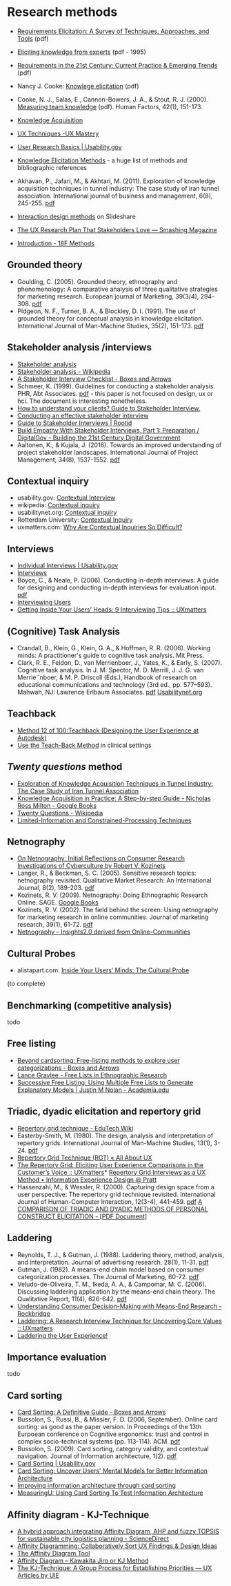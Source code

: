 
# Research methods



* [Requirements Elicitation: A Survey of Techniques, Approaches, and Tools](https://web.eecs.umich.edu/~weimerw/481/readings/requirements.pdf) (pdf)
* [Eliciting knowledge from experts](https://s3.amazonaws.com/academia.edu.documents/30771729/El_Know_from_Exp_OBHD.pdf?AWSAccessKeyId=AKIAIWOWYYGZ2Y53UL3A&Expires=1545141099&Signature=uFA%2FMnHfK%2B3xYOxVBGF5a6JY2OI%3D&response-content-disposition=inline%3B%20filename%3DEliciting_knowledge_from_experts_A_metho.pdf) (pdf - 1995)

* [Requirements in the 21st Century: Current Practice & Emerging Trends](http://citeseerx.ist.psu.edu/viewdoc/download?doi=10.1.1.407.6572&rep=rep1&type=pdf) (pdf)
* Nancy J. Cooke: [Knowlege elicitation](http://cerici.org/media&pubs/documents/docs/Durso%20chapter%20on%20KE.pdf) (pdf)
* Cooke, N. J., Salas, E., Cannon-Bowers, J. A., & Stout, R. J. (2000). [Measuring team knowledge](http://citeseerx.ist.psu.edu/viewdoc/download?doi=10.1.1.87.3204&rep=rep1&type=pdf) (pdf). Human Factors, 42(1), 151-173.
* [Knowledge Acquisition](http://www.epistemics.co.uk/Notes/63-0-0.htm)
* [UX Techniques -UX Mastery](http://uxmastery.com/resources/techniques/)
* [User Research Basics | Usability.gov](https://www.usability.gov/what-and-why/user-research.html)
* [Knowledge Elicitation Methods](http://web.cs.wpi.edu/~jburge/thesis/kematrix.html) - a huge list of methods and bibliographic references
* Akhavan, P., Jafari, M., & Akhtari, M. (2011). Exploration of knowledge acquisition techniques in tunnel industry: The case study of iran tunnel association. International journal of business and management, 6(8), 245-255. [pdf](https://pdfs.semanticscholar.org/bb71/ffb392db112be0376656cf18c789483cbbab.pdf)
* [Interaction design methods](https://www.slideshare.net/tmo/interaction-design-methods) on Slideshare
* [The UX Research Plan That Stakeholders Love — Smashing Magazine](https://www.smashingmagazine.com/2012/01/ux-research-plan-stakeholders-love/)
* [Introduction - 18F Methods](https://methods.18f.gov/)



## Grounded theory

* Goulding, C. (2005). Grounded theory, ethnography and phenomenology: A comparative analysis of three qualitative strategies for marketing research. European journal of Marketing, 39(3/4), 294-308. [pdf](https://pdfs.semanticscholar.org/12e0/5bbcec065e7b34482dcf0344998fe062ace0.pdf)
* Pidgeon, N. F., Turner, B. A., & Blockley, D. I. (1991). The use of grounded theory for conceptual analysis in knowledge elicitation. International Journal of Man-Machine Studies, 35(2), 151-173.  [pdf](https://www.researchgate.net/profile/David_Blockley/publication/223800557_The_use_of_Grounded_theory_for_conceptual_analysis_in_knowledge_elicitation/links/54aac71e0cf2ce2df668bacf.pdf)



## Stakeholder analysis /interviews

* [Stakeholder analysis](https://www.pmi.org/learning/library/stakeholder-analysis-pivotal-practice-projects-8905)
* [Stakeholder analysis - Wikipedia](https://en.wikipedia.org/wiki/Stakeholder_analysis)
* [A Stakeholder Interview Checklist - Boxes and Arrows](http://boxesandarrows.com/a-stakeholder-interview-checklist/)
* Schmeer, K. (1999). Guidelines for conducting a stakeholder analysis. PHR, Abt Associates. [pdf](https://www.who.int/management/partnerships/overall/GuidelinesConductingStakeholderAnalysis.pdf) - this paper is not focused on design, ux or hci. The document is interesting nonetheless.
* [How to understand your clients? Guide to Stakeholder Interview.](https://uxplanet.org/talebook-method-001-stakeholder-interview-63eebe4ca12a)
* [Conducting an effective stakeholder interview](https://www.userfocus.co.uk/articles/conducting-an-effective-stakeholder-interview.html)
* [Guide to Stakeholder Interviews | Rootid](https://rootid.com/think/tips-conducting-stakeholder-interviews)
* [Build Empathy With Stakeholder Interviews, Part 1: Preparation / DigitalGov - Building the 21st Century Digital Government](https://digital.gov/2016/07/01/build-empathy-with-stakeholder-interviews-part-1-preparation/)
* Aaltonen, K., & Kujala, J. (2016). Towards an improved understanding of project stakeholder landscapes. International Journal of Project Management, 34(8), 1537-1552. [pdf](https://fenix.tecnico.ulisboa.pt/downloadFile/1689468335568418/1%20Monday%20(2)%20Towards%20an%20improved%20understanding%20of%20project%20stakeholder%20landscapes%20www.elsevier.com:locate:ijproman.pdf)

## Contextual inquiry

* usability.gov: [Contextual Interview](http://www.usability.gov/how-to-and-tools/methods/contextual-interview.html#PAGE_2)
* wikipedia: [Contextual inquiry](http://en.wikipedia.org/wiki/Contextual_inquiry)
* usabilitynet.org: [Contextual inquiry](http://www.usabilitynet.org/tools/contextualinquiry.htm)
* Rotterdam University: [Contextual Inquiry](http://project.cmd.hro.nl/cmi/hci/toolkit/card.php?recordid=63)
* uxmatters.com: [Why Are Contextual Inquiries So Difficult?](http://www.uxmatters.com/mt/archives/2012/06/why-are-contextual-inquiries-so-difficult.php)


## Interviews

* [Individual Interviews | Usability.gov](https://www.usability.gov/how-to-and-tools/methods/individual-interviews.html)
* [Interviews](https://hci.ilikecake.ie/req_interviews.htm)
* Boyce, C., & Neale, P. (2006). Conducting in-depth interviews: A guide for designing and conducting in-depth interviews for evaluation input. [pdf](https://dmeforpeace.org/sites/default/files/Boyce_In%20Depth%20Interviews.pdf) 
* [Interviewing Users](https://www.nngroup.com/articles/interviewing-users/)
* [Getting Inside Your Users’ Heads: 9 Interviewing Tips :: UXmatters](https://www.uxmatters.com/mt/archives/2014/09/getting-inside-your-users-heads-9-interviewing-tips.php)


## (Cognitive) Task Analysis

* Crandall, B., Klein, G., Klein, G. A., & Hoffman, R. R. (2006). Working minds: A practitioner's guide to cognitive task analysis. Mit Press.
* Clark, R. E., Feldon, D., van Merrienboer, J., Yates, K., & Early, S. (2007). Cognitive task analysis. In J. M.
Spector, M. D. Merrill, J. J. G. van Merrie¨nboer, & M. P. Driscoll (Eds.), Handbook of research on educational
communications and technology (3rd ed., pp. 577–593). Mahwah, NJ: Lawrence Erlbaum Associates. [pdf](http://www.learnlab.org/research/wiki/images/0/0b/Clarketal2007-CTAchapter.pdf)
[Usabilitynet.org](http://www.usabilitynet.org/tools/taskanalysis.htm)


## Teachback

* [Method 12 of 100:Teachback (Designing the User Experience at Autodesk)](https://dux.typepad.com/dux/2011/05/method-12-of-100teachback.html)
* [Use the Teach-Back Method](https://www.ahrq.gov/professionals/quality-patient-safety/quality-resources/tools/literacy-toolkit/healthlittoolkit2-tool5.html) in clinical settings


## *Twenty questions* method

* [Exploration of Knowledge Acquisition Techniques in Tunnel Industry:
The Case Study of Iran Tunnel Association](http://www.ccsenet.org/journal/index.php/ijbm/article/viewFile/8901/8165)
* [Knowledge Acquisition in Practice: A Step-by-step Guide - Nicholas Ross Milton - Google Books](https://books.google.it/books?id=wHf67vdK-QUC&pg=PA130&lpg=PA130&dq=twenty-questions+technique&source=bl&ots=udfNcTr0T0&sig=sMoz7tWRlAy0b1_aXe9KsCnOjdE&hl=it&sa=X&ved=2ahUKEwiZmKb93qnfAhVKaBoKHfVACFwQ6AEwBHoECAUQAQ#v=onepage&q=twenty-questions%20technique&f=false)
* [Twenty Questions - Wikipedia](https://en.wikipedia.org/wiki/Twenty_Questions#References)
* [Limited-Information and Constrained-Processing Techniques](http://epistemics.co.uk/Notes/186-0-0.htm)


## Netnography

* [On Netnography: Initial Reflections on Consumer Research Investigations of Cyberculture by Robert V. Kozinets](http://www.acrwebsite.org/search/view-conference-proceedings.aspx?Id=8180)
* Langer, R., & Beckman, S. C. (2005). Sensitive research topics: netnography revisited. Qualitative Market Research: An International Journal, 8(2), 189-203.  [pdf](https://www.researchgate.net/profile/Suzanne_Beckmann/publication/233742156_Sensitive_research_topics_Netnography_revisited/links/02e7e521f308bc9f2b000000.pdf)
* Kozinets, R. V. (2009). Netnography: Doing Ethnographic Research Online. SAGE. [Google Books](https://books.google.it/books?hl=it&lr=&id=8jRdBAAAQBAJ&oi=fnd&pg=PP1&ots=N2dou3XBlP&sig=4T8eIbaU0Y3SvY_jMlA0mF5DaSo&redir_esc=y#v=onepage&q&f=false)
* Kozinets, R. V. (2002). The field behind the screen: Using netnography for marketing research in online communities. Journal of marketing research, 39(1), 61-72. [pdf](http://www.dipee.info/pdf/OnlineResearch/1.pdf)
* [Netnography - Insights2.0 derived from Online-Communities](https://www.slideshare.net/netnoblography/netnography-insights20-derived-from-onlinecommunities)


## Cultural Probes

* alistapart.com: [Inside Your Users’ Minds: The Cultural Probe](http://alistapart.com/article/culturalprobe)

(to complete)

## Benchmarking (competitive analysis)

todo

## Free listing

* [Beyond cardsorting: Free-listing methods to explore user categorizations - Boxes and Arrows](http://boxesandarrows.com/beyond-cardsorting-free-listing-methods-to-explore-user-categorizations/)
* [Lance Gravlee - Free Lists in Ethnographic Research](http://www.gravlee.org/ang6930/freelists.htm)
* [Successive Free Listing: Using Multiple Free Lists to Generate Explanatory Models | Justin M Nolan - Academia.edu](https://www.academia.edu/379283/Successive_Free_Listing_Using_Multiple_Free_Lists_to_Generate_Explanatory_Models)



## Triadic, dyadic elicitation and repertory grid



* [Repertory grid technique - EduTech Wiki](http://edutechwiki.unige.ch/en/Repertory_grid_technique) 
* Easterby-Smith, M. (1980). The design, analysis and interpretation of repertory grids. International Journal of Man-Machine Studies, 13(1), 3-24.  [pdf](https://s3.amazonaws.com/academia.edu.documents/41598419/The_design_analysis_and_interpretation_o20160126-20741-luvc4w.pdf?AWSAccessKeyId=AKIAIWOWYYGZ2Y53UL3A&Expires=1545156776&Signature=R5V2g%2F79k%2B%2FV3U4jO2GVEA7%2FJI8%3D&response-content-disposition=inline%3B%20filename%3DThe_design_analysis_and_interpretation_o.pdf) 
* [Repertory Grid Technique (RGT) « All About UX](https://www.allaboutux.org/repertory-grid-technique-rgt) 
* [The Repertory Grid: Eliciting User Experience Comparisons in the Customer’s Voice :: UXmatters](https://www.uxmatters.com/mt/archives/2007/12/the-repertory-grid-eliciting-user-experience-comparisons-in-the-customers-voice.php)* [Repertory Grid Interviews as a UX Method • Information Experience Design @ Pratt](http://ixd.prattsi.org/2015/03/repertory-grid-interviews-as-a-ux-method/) 
* Hassenzahl, M., & Wessler, R. (2000). Capturing design space from a user perspective: The repertory grid technique revisited. International Journal of Human-Computer Interaction, 12(3-4), 441-459. [pdf](https://pdfs.semanticscholar.org/0f76/0ee15693c523811a9f321b247dd4f53aff7f.pdf) 
[A COMPARISON OF TRIADIC AND DYADIC METHODS OF PERSONAL CONSTRUCT ELICITATION - [PDF Document]](https://vdocuments.mx/a-comparison-of-triadic-and-dyadic-methods-of-personal-construct-elicitation.html) 


## Laddering

* Reynolds, T. J., & Gutman, J. (1988). Laddering theory, method, analysis, and interpretation. Journal of advertising research, 28(1), 11-31. [pdf](https://is.muni.cz/el/1456/jaro2013/MPH_MVPS/39278324/LadderingTheoy_original.pdf)
* Gutman, J. (1982). A means-end chain model based on consumer categorization processes. The Journal of Marketing, 60-72. [pdf](https://journals.sagepub.com/doi/full/10.1177/002224298204600207)
* Veludo-de-Oliveira, T. M., Ikeda, A. A., & Campomar, M. C. (2006). Discussing laddering application by the means-end chain theory. The Qualitative Report, 11(4), 626-642. [pdf](https://nsuworks.nova.edu/cgi/viewcontent.cgi?article=1651&context=tqr/)
* [Understanding Consumer Decision-Making with Means-End Research - Rockbridge](https://rockresearch.com/understanding-consumer-decision-making-with-means-end-research/)
* [Laddering: A Research Interview Technique for Uncovering Core Values :: UXmatters](https://www.uxmatters.com/mt/archives/2009/07/laddering-a-research-interview-technique-for-uncovering-core-values.php)
* [Laddering the User Experience!](https://www.researchgate.net/publication/228426320_Laddering_the_User_Experience)


## Importance evaluation

todo

## Card sorting

* [Card Sorting: A Definitive Guide - Boxes and Arrows](http://boxesandarrows.com/card-sorting-a-definitive-guide/)
* Bussolon, S., Russi, B., & Missier, F. D. (2006, September). Online card sorting: as good as the paper version. In Proceedings of the 13th Eurpoean conference on Cognitive ergonomics: trust and control in complex socio-technical systems (pp. 113-114). ACM. [pdf](https://www.researchgate.net/profile/Stefano_Bussolon/publication/247927118_Online_card_sorting_as_good_as_the_paper_version/links/579dffde08ae802facbde954.pdf)
* Bussolon, S. (2009). Card sorting, category validity, and contextual navigation. Journal of Information architecture, 1(2). [pdf](https://pdfs.semanticscholar.org/a990/8d4aa3ed3f4c789b815a297941231ee5f018.pdf)
* [Card Sorting | Usability.gov](https://www.usability.gov/how-to-and-tools/methods/card-sorting.html)
* [Card Sorting: Uncover Users' Mental Models for Better Information Architecture](https://www.nngroup.com/articles/card-sorting-definition/)
* [Improving information architecture through card sorting](https://uxplanet.org/improving-information-architecture-through-card-sorting-730a66b7bdda)
* [MeasuringU: Using Card Sorting To Test Information Architecture](https://measuringu.com/card-sorting-ia/)



## Affinity diagram - KJ-Technique

* [A hybrid approach integrating Affinity Diagram, AHP and fuzzy TOPSIS for sustainable city logistics planning - ScienceDirect](https://www.sciencedirect.com/science/article/pii/S0307904X11004136)
* [Affinity Diagramming: Collaboratively Sort UX Findings & Design Ideas](https://www.nngroup.com/articles/affinity-diagram/)
* [The Affinity Diagram Tool](https://www.sixsigmadaily.com/the-affinity-diagram-tool/)
* [Affinity Diagram – Kawakita Jiro or KJ Method](https://project-management.com/affinity-diagram-kawakita-jiro-or-kj-method/)
* [The KJ-Technique: A Group Process for Establishing Priorities — UX Articles by UIE](https://articles.uie.com/kj_technique/)





